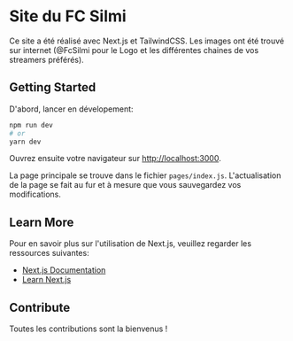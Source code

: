 # Site du FC Silmi

Ce site a été réalisé avec Next.js et TailwindCSS. Les images ont été trouvé sur internet (@FcSilmi pour le Logo et les différentes chaines de vos streamers préférés).

## Getting Started

D'abord, lancer en dévelopement:

```bash
npm run dev
# or
yarn dev
```

Ouvrez ensuite votre navigateur sur [http://localhost:3000](http://localhost:3000).

La page principale se trouve dans le fichier `pages/index.js`. L'actualisation de la page se fait au fur et à mesure que vous sauvegardez vos modifications.

## Learn More

Pour en savoir plus sur l'utilisation de Next.js, veuillez regarder les ressources suivantes:

- [Next.js Documentation](https://nextjs.org/docs)
- [Learn Next.js](https://nextjs.org/learn)

## Contribute

Toutes les contributions sont la bienvenus !
